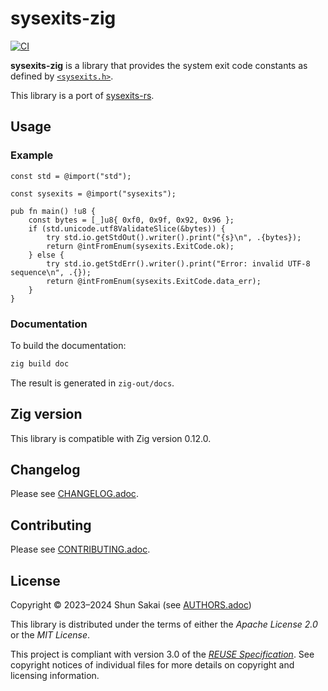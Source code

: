 <!--
SPDX-FileCopyrightText: 2023 Shun Sakai

SPDX-License-Identifier: Apache-2.0 OR MIT
-->

# sysexits-zig

[![CI][ci-badge]][ci-url]

**sysexits-zig** is a library that provides the system exit code constants as
defined by [`<sysexits.h>`].

This library is a port of [sysexits-rs].

## Usage

### Example

```zig
const std = @import("std");

const sysexits = @import("sysexits");

pub fn main() !u8 {
    const bytes = [_]u8{ 0xf0, 0x9f, 0x92, 0x96 };
    if (std.unicode.utf8ValidateSlice(&bytes)) {
        try std.io.getStdOut().writer().print("{s}\n", .{bytes});
        return @intFromEnum(sysexits.ExitCode.ok);
    } else {
        try std.io.getStdErr().writer().print("Error: invalid UTF-8 sequence\n", .{});
        return @intFromEnum(sysexits.ExitCode.data_err);
    }
}
```

### Documentation

To build the documentation:

```sh
zig build doc
```

The result is generated in `zig-out/docs`.

## Zig version

This library is compatible with Zig version 0.12.0.

## Changelog

Please see [CHANGELOG.adoc].

## Contributing

Please see [CONTRIBUTING.adoc].

## License

Copyright &copy; 2023&ndash;2024 Shun Sakai (see [AUTHORS.adoc])

This library is distributed under the terms of either the _Apache License 2.0_
or the _MIT License_.

This project is compliant with version 3.0 of the [_REUSE Specification_]. See
copyright notices of individual files for more details on copyright and
licensing information.

[ci-badge]: https://img.shields.io/github/actions/workflow/status/sorairolake/sysexits-zig/CI.yaml?branch=develop&style=for-the-badge&logo=github&label=CI
[ci-url]: https://github.com/sorairolake/sysexits-zig/actions?query=branch%3Adevelop+workflow%3ACI++
[`<sysexits.h>`]: https://man.openbsd.org/sysexits
[sysexits-rs]: https://crates.io/crates/sysexits
[CHANGELOG.adoc]: CHANGELOG.adoc
[CONTRIBUTING.adoc]: CONTRIBUTING.adoc
[AUTHORS.adoc]: AUTHORS.adoc
[_REUSE Specification_]: https://reuse.software/spec/
